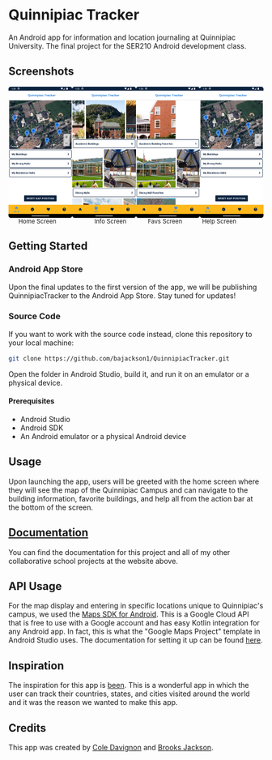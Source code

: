 # Quinnipiac Tracker

An Android app for information and location journaling at Quinnipiac University. The final project for the SER210 Android development class.

## Screenshots

<div style="margin-bottom: 20px; display: flex; flex-wrap: wrap;">
  <img src=".github/images/homeScreen.png" width="25%" height="25%">
  <img src=".github/images/infoScreen.png" width="25%" height="25%">
  <img src=".github/images/favsScreen.png" width="25%" height="25%">
  <img src=".github/images/homeScreen.png" width="25%" height="25%">
  <br>
  <small>‎ ‎ ‎ ‎ ‎ ‎ Home Screen</small>
  <small>‎ ‎ ‎ ‎ ‎ ‎ ‎ ‎ ‎ ‎  ‎ ‎ ‎ ‎ ‎ ‎ ‎ ‎ ‎ ‎ ‎ ‎ ‎ Info Screen</small>
  <small>‎ ‎ ‎ ‎ ‎ ‎ ‎ ‎ ‎ ‎ ‎ ‎ ‎ Favs Screen</small>
  <small>‎ ‎ ‎ ‎ ‎ ‎ ‎ ‎ ‎ ‎ ‎ ‎ Help Screen</small>
</div>

## Getting Started

### Android App Store

Upon the final updates to the first version of the app, we will be publishing QuinnipiacTracker to the Android App Store. Stay tuned for updates!

### Source Code

If you want to work with the source code instead, clone this repository to your local machine:

```bash
git clone https://github.com/bajackson1/QuinnipiacTracker.git
```

Open the folder in Android Studio, build it, and run it on an emulator or a physical device.

#### Prerequisites

- Android Studio
- Android SDK
- An Android emulator or a physical Android device

## Usage

Upon launching the app, users will be greeted with the home screen where they will see the map of the Quinnipiac Campus and can navigate to the building information, favorite buildings, and help all from the action bar at the bottom of the screen.

## [Documentation](https://bajackson1.github.io/documentation)

You can find the documentation for this project and all of my other collaborative school projects at the website above.

## API Usage

For the map display and entering in specific locations unique to Quinnipiac's campus, we used the [Maps SDK for Android](https://console.cloud.google.com/apis/library/maps-android-backend.googleapis.com?project=quinnipiactracker&supportedpurview=project). This is a Google Cloud API that is free to use with a Google account and has easy Kotlin integration for any Android app. In fact, this is what the "Google Maps Project" template in Android Studio uses. The documentation for setting it up can be found [here](https://developers.google.com/maps/documentation/android-sdk/start#android_mapsactivity-java).

## Inspiration

The inspiration for this app is [been](https://apps.apple.com/pl/app/been/id680148327). This is a wonderful app in which the user can track their countries, states, and cities visited around the world and it was the reason we wanted to make this app.

## Credits

This app was created by [Cole Davignon](https://github.com/cdavignon) and [Brooks Jackson](https://github.com/bjaxqq).
